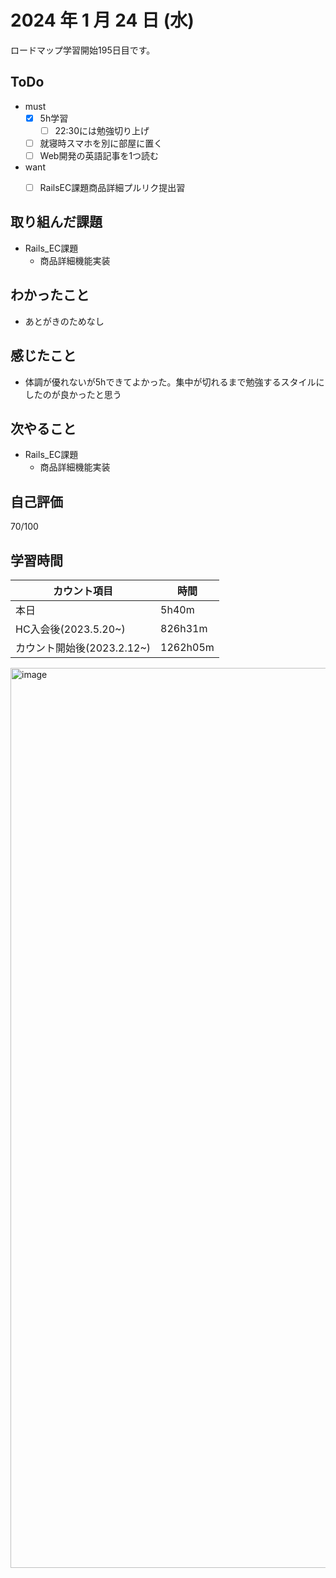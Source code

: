 # 2024 年 1 月 24 日 (水)
ロードマップ学習開始195日目です。


## ToDo
- must
  - [x] 5h学習
    - [ ] 22:30には勉強切り上げ
  - [ ] 就寝時スマホを別に部屋に置く
  - [ ] Web開発の英語記事を1つ読む
- want
  - [ ] RailsEC課題商品詳細プルリク提出習


## 取り組んだ課題
- Rails_EC課題
  - 商品詳細機能実装  


## わかったこと
- あとがきのためなし


## 感じたこと
- 体調が優れないが5hできてよかった。集中が切れるまで勉強するスタイルにしたのが良かったと思う


## 次やること
- Rails_EC課題
  - 商品詳細機能実装


## 自己評価
70/100


## 学習時間
|カウント項目|時間|
|----|----|
|本日|5h40m|
|HC入会後(2023.5.20~)|826h31m|
|カウント開始後(2023.2.12~)|1262h05m|


<img width="1440" alt="image" src="https://github.com/yokoyamamn/daily_report/assets/94735931/7a5572a5-8a71-4c54-bc99-643bad111e4f">


